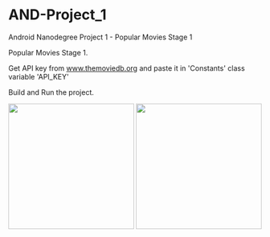 # AND-Project_1
Android Nanodegree Project 1 - Popular Movies Stage 1

Popular Movies Stage 1.

Get API key from www.themoviedb.org and paste it in 'Constants' class variable 'API_KEY'

Build and Run the project.

<img src="http://s17.postimg.org/43u5phxlr/Screenshot_20151228_212420.png" width="250px" />

<img src="http://s27.postimg.org/q3wayzdo1/Screenshot_20151228_220229.png" width="250px" />

